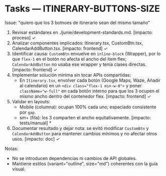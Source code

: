 # Tasks — ITINERARY-BUTTONS-SIZE

Issue: "quiero que los 3 botnoes de itinerario sean del mismo tamaño"

1. Revisar estándares en ./junie/development-standards.md. [impacto: proceso] ✓
2. Analizar componentes implicados: Itinerary.tsx, CustomBtn.tsx, CalendarAddButton.tsx. [impacto: frontend] ✓
3. Identificar causa: `CustomBtn` envuelve en `inline-block` (Wrapper), por lo que `flex-1` en el botón no afecta el ancho del ítem flex; `CalendarAddButton` no usaba ese wrapper y tenía clases directas. [impacto: frontend] ✓
4. Implementar solución mínima sin tocar APIs compartidas: 
   - En `Itinerary.tsx`, envolver cada botón (Google Maps, Waze, Añadir al calendario) en un `<div class="flex-1 min-w-0">` y poner `className="w-full"` en cada botón interno para que los 3 ocupen el mismo ancho dentro del contenedor flex. [impacto: frontend] ✓
5. Validar en layouts: 
   - Mobile (columna): ocupan 100% cada uno; espaciado consistente por `gap`. 
   - sm+ (fila): los 3 comparten el ancho equitativamente. [impacto: tests/manual] *
6. Documentar resultado y dejar nota: se evitó modificar `CustomBtn` y `CalendarAddButton` para mantener cambios mínimos y no afectar otros usos. [impacto: doc] ✓

Notas:
- No se introducen dependencias ni cambios de API globales.
- Mantiene estilos (variant="outline", size="md") coherentes con la guía visual.
